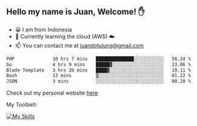 ## Hello my name is Juan, Welcome! ✋

- 😀 I am from Indonesia
- 📖 Currently learning the cloud (AWS) ☁️
- 📫 You can contact me at juandotulung@gmail.com

<!--START_SECTION:waka-->

```txt
PHP              10 hrs 7 mins   ██████████████░░░░░░░░░░░   56.24 %
Go               4 hrs 9 mins    █████▓░░░░░░░░░░░░░░░░░░░   23.06 %
Blade Template   3 hrs 26 mins   ████▓░░░░░░░░░░░░░░░░░░░░   19.11 %
Bash             13 mins         ▒░░░░░░░░░░░░░░░░░░░░░░░░   01.22 %
JSON             3 mins          ░░░░░░░░░░░░░░░░░░░░░░░░░   00.28 %
```

<!--END_SECTION:waka-->

Check out my personal website [here](https://juanchristian.com)

My Toolbelt:

[![My Skills](https://skillicons.dev/icons?i=go,js,ts,nodejs,express,react,nextjs,vue,tailwind,vite,html,css,python,php,aws,bash,linux,postgres,mysql,redis,kafka,docker,vercel,netlify,vscode,figma)](https://skillicons.dev)

